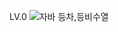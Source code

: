 LV.0
![자바 등차,등비수열](https://github.com/user-attachments/assets/bd7505be-c8d2-47a6-958d-73f539ebf6a1)

